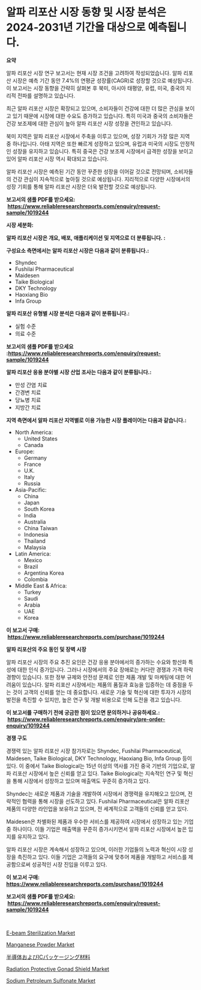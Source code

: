 <p><h1>알파 리포산 시장 동향 및 시장 분석은 2024-2031년 기간을 대상으로 예측됩니다.</h1></p><p><strong>요약</strong></p>
<p><p>알파 리포산 시장 연구 보고서는 현재 시장 조건을 고려하여 작성되었습니다. 알파 리포산 시장은 예측 기간 동안 7.4%의 연평균 성장률(CAGR)로 성장할 것으로 예상됩니다. 이 보고서는 시장 동향을 간략히 살펴본 후 북미, 아시아 태평양, 유럽, 미국, 중국의 지리적 전파를 설명하고 있습니다.</p><p>최근 알파 리포산 시장은 확장되고 있으며, 소비자들이 건강에 대한 더 많은 관심을 보이고 있기 때문에 시장에 대한 수요도 증가하고 있습니다. 특히 미국과 중국의 소비자들은 건강 보조제에 대한 관심이 높아 알파 리포산 시장 성장을 견인하고 있습니다.</p><p>북미 지역은 알파 리포산 시장에서 주축을 이루고 있으며, 성장 기회가 가장 많은 지역 중 하나입니다. 아태 지역은 또한 빠르게 성장하고 있으며, 유럽과 미국의 시장도 안정적인 성장을 유지하고 있습니다. 특히 중국은 건강 보조제 시장에서 급격한 성장을 보이고 있어 알파 리포산 시장 역시 확대되고 있습니다.</p><p>알파 리포산 시장은 예측된 기간 동안 꾸준한 성장을 이어갈 것으로 전망되며, 소비자들의 건강 관심이 지속적으로 높아질 것으로 예상됩니다. 지리적으로 다양한 시장에서의 성장 기회를 통해 알파 리포산 시장은 더욱 발전할 것으로 예상됩니다.</p></p>
<p><strong>보고서의 샘플 PDF를 받으세요: &nbsp;<a href="https://www.reliableresearchreports.com/enquiry/request-sample/1019244">https://www.reliableresearchreports.com/enquiry/request-sample/1019244</a></strong></p>
<p><strong>시장 세분화:</strong></p>
<p><strong> 알파 리포산 시장은 개요, 배포, 애플리케이션 및 지역으로 더 분류됩니다. :</strong></p>
<p><strong>구성요소 측면에서는 알파 리포산 시장은 다음과 같이 분류됩니다.:</strong></p>
<p><ul><li>Shyndec</li><li>Fushilai Pharmaceutical</li><li>Maidesen</li><li>Taike Biological</li><li>DKY Technology</li><li>Haoxiang Bio</li><li>Infa Group</li></ul></p>
<p><strong> 알파 리포산 유형별 시장 분석은 다음과 같이 분류됩니다.:</strong></p>
<p><ul><li>실험 수준</li><li>의료 수준</li></ul></p>
<p><strong>보고서의 샘플 PDF를 받으세요 :<a href="https://www.reliableresearchreports.com/enquiry/request-sample/1019244">https://www.reliableresearchreports.com/enquiry/request-sample/1019244</a></strong></p>
<p><strong> 알파 리포산 응용 분야별 시장 산업 조사는 다음과 같이 분류됩니다.:</strong></p>
<p><ul><li>만성 간염 치료</li><li>간경변 치료</li><li>당뇨병 치료</li><li>지방간 치료</li></ul></p>
<p><strong>지역 측면에서 알파 리포산 지역별로 이용 가능한 시장 플레이어는 다음과 같습니다.:</strong></p>
<p><ul>
    <li>
        North America:
        <ul>
            <li>United States</li>
            <li>Canada</li>
        </ul>
    </li>
    <li>
        Europe:
        <ul>
            <li>Germany</li>
            <li>France</li>
            <li>U.K.</li>
            <li>Italy</li>
            <li>Russia</li>
        </ul>
    </li>
    <li>
        Asia-Pacific:
        <ul>
            <li>China</li>
            <li>Japan</li>
            <li>South Korea</li>
            <li>India</li>
            <li>Australia</li>
            <li>China Taiwan</li>
            <li>Indonesia</li>
            <li>Thailand</li>
            <li>Malaysia</li>
        </ul>
    </li>
    <li>
        Latin America:
        <ul>
            <li>Mexico</li>
            <li>Brazil</li>
            <li>Argentina Korea</li>
            <li>Colombia</li>
        </ul>
    </li>
    <li>
        Middle East & Africa:
        <ul>
            <li>Turkey</li>
            <li>Saudi</li>
            <li>Arabia</li>
            <li>UAE</li>
            <li>Korea</li>
        </ul>
    </li>
    </ul></p>
<p><strong>이 보고서 구매: &nbsp;<a href="https://www.reliableresearchreports.com/purchase/1019244">https://www.reliableresearchreports.com/purchase/1019244</a></strong></p>
<p><strong>알파 리포산의 주요 동인 및 장벽 시장</strong></p>
<p><p>알파 리포산 시장의 주요 추진 요인은 건강 응용 분야에서의 증가하는 수요와 항산화 특성에 대한 인식 증가입니다. 그러나 시장에서의 주요 장애로는 커다란 경쟁과 가격 하락 경향이 있습니다. 또한 정부 규제와 안전성 문제로 인한 제품 개발 및 마케팅에 대한 어려움이 있습니다. 알파 리포산 시장에서는 제품의 품질과 효능을 입증하는 데 중점을 두는 것이 고객의 신뢰를 얻는 데 중요합니다. 새로운 기술 및 혁신에 대한 투자가 시장의 발전을 촉진할 수 있지만, 높은 연구 및 개발 비용으로 인해 도전을 겪고 있습니다.</p></p>
<p><strong>이 보고서를 구매하기 전에 궁금한 점이 있으면 문의하거나 공유하세요.: &nbsp;<a href="https://www.reliableresearchreports.com/enquiry/pre-order-enquiry/1019244">https://www.reliableresearchreports.com/enquiry/pre-order-enquiry/1019244</a></strong></p>
<p><strong>경쟁 구도</strong></p>
<p><p>경쟁력 있는 알파 리포산 시장 참가자로는 Shyndec, Fushilai Pharmaceutical, Maidesen, Taike Biological, DKY Technology, Haoxiang Bio, Infa Group 등이 있다. 이 중에서 Taike Biological는 15년 이상의 역사를 가진 중국 기반의 기업으로, 알파 리포산 시장에서 높은 신뢰를 얻고 있다. Taike Biological는 지속적인 연구 및 혁신을 통해 시장에서 성장하고 있으며 매출액도 꾸준히 증가하고 있다.</p><p>Shyndec는 새로운 제품과 기술을 개발하여 시장에서 경쟁력을 유지해오고 있으며, 전략적인 협력을 통해 시장을 선도하고 있다. Fushilai Pharmaceutical은 알파 리포산 제품의 다양한 라인업을 보유하고 있으며, 전 세계적으로 고객들의 신뢰를 얻고 있다.</p><p>Maidesen은 차별화된 제품과 우수한 서비스를 제공하여 시장에서 성장하고 있는 기업 중 하나이다. 이들 기업은 매출액을 꾸준히 증가시키면서 알파 리포산 시장에서 높은 입지를 유지하고 있다.</p><p>알파 리포산 시장은 계속해서 성장하고 있으며, 이러한 기업들의 노력과 혁신이 시장 성장을 촉진하고 있다. 이들 기업은 고객들의 요구에 맞추어 제품을 개발하고 서비스를 제공함으로써 성공적인 시장 진입을 이루고 있다.</p></p>
<p><strong>이 보고서 구매: &nbsp; <a href="https://www.reliableresearchreports.com/purchase/1019244">https://www.reliableresearchreports.com/purchase/1019244</a></strong></p>
<p><strong>보고서의 샘플 PDF를 받으세요: &nbsp;<a href="https://www.reliableresearchreports.com/enquiry/request-sample/1019244">https://www.reliableresearchreports.com/enquiry/request-sample/1019244</a></strong><strong></strong></p>
<p>&nbsp;</p>
<p><p><a href="https://view.publitas.com/reportprime-1/e-beam-sterilization-market-size-2023-2030-global-industrial-analysis-key-geographical-regions-market-share-top-key-players-product-types-and-forecast-research-report/">E-beam Sterilization Market</a></p><p><a href="https://pretty-mail-caf.notion.site/Global-Manganese-Powder-Market-by-Types-Applications-and-Major-Players-with-Regional-Growth-Rate--ae933f2404a94475bfa0581fcbdba1c4">Manganese Powder Market</a></p><p><a href="https://github.com/ycmtqqhvk3273/Market-Research-Report-List-1/blob/main/4412869189486.md">半導体およびICパッケージング材料</a></p><p><a href="https://issuu.com/reportprime-2/docs/radiation-protective-gonad-shield-market-size-2030">Radiation Protective Gonad Shield Market</a></p><p><a href="https://github.com/ashepherd82/Market-Research-Report-List-3/blob/main/sodium-petroleum-sulfonate-market.md">Sodium Petroleum Sulfonate Market</a></p></p>